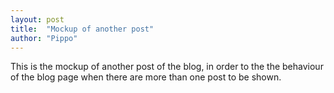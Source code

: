 ```yaml
---
layout: post
title:  "Mockup of another post"
author: "Pippo"
---
```

This is the mockup of another post of the blog, in order to the the behaviour of the blog page when there are more than one post to be shown.
